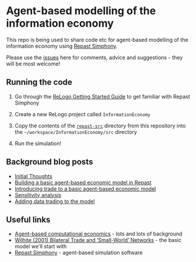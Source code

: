 # Agent-based modelling of the information economy

This repo is being used to share code etc for agent-based modelling of the information economy using [Repast Simphony](http://repast.sourceforge.net/).

Please use the [issues](https://github.com/theodi/abm-information-economy/issues) here for comments, advice and suggestions - they will be most welcome!

## Running the code

1. Go through the [ReLogo Getting Started Guide](http://repast.sourceforge.net/docs/ReLogoGettingStarted.pdf) to get familiar with Repast Simphony

2. Create a new ReLogo project called `InformationEconomy`

3. Copy the contents of the [`repast-src`](https://github.com/theodi/abm-information-economy/tree/master/repast-src) directory from this repository into the `~/workspace/InformationEconomy/src` directory

4. Run the simulation!

## Background blog posts

* [Initial Thoughts](http://www.jenitennison.com/2016/02/09/abm-information-economy.html)
* [Building a basic agent-based economic model in Repast](http://www.jenitennison.com/2016/02/09/basic-abm-repast.html)
* [Introducing trade to a basic agent-based economic model](http://www.jenitennison.com/2016/03/11/adding-trade.html)
* [Sensitivity analysis](http://www.jenitennison.com/2016/04/01/abm-sensitivity-analysis.html)
* [Adding data trading to the model](http://www.jenitennison.com/2016/05/15/abm-adding-data-trading.html)

## Useful links

* [Agent-based computational economics](http://www2.econ.iastate.edu/tesfatsi/ace.htm) - lots and lots of background
* [Wilhite (2001) Bilateral Trade and ‘Small-World’ Networks](http://www.physik-uni-muenchen.de/lehre/vorlesungen/wise_07_08/vorlesung-biophysik-der-systeme/downloads/trade_networks.pdf) - the basic model we'll start with
* [Repast Simphony](http://repast.sourceforge.net/) - agent-based simulation software
